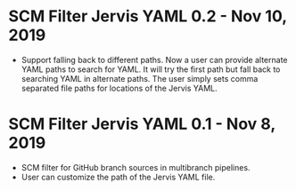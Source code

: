 # SCM Filter Jervis YAML 0.2 - Nov 10, 2019

- Support falling back to different paths.  Now a user can provide alternate
  YAML paths to search for YAML.  It will try the first path but fall back to
  searching YAML in alternate paths.  The user simply sets comma separated file
  paths for locations of the Jervis YAML.

# SCM Filter Jervis YAML 0.1 - Nov 8, 2019

- SCM filter for GitHub branch sources in multibranch pipelines.
- User can customize the path of the Jervis YAML file.
